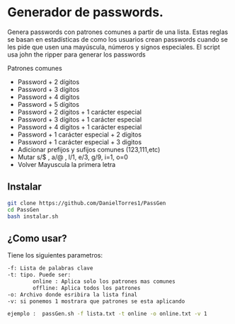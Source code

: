 # Generador de passwords.

Genera passwords con patrones comunes a partir de una lista. Estas reglas se basan en estadísticas de como los usuarios crean passwords cuando se les pide que usen una mayúscula, números y signos especiales. El script usa john the ripper para generar los passwords


Patrones comunes

- Password + 2 dígitos
- Password + 3 dígitos
- Password + 4 dígitos
- Password + 5 dígitos
- Password + 2 dígitos + 1 carácter especial
- Password + 3 dígitos + 1 carácter especial
- Password + 4 dígitos + 1 carácter especial
- Password + 1 carácter especial + 2 digitos
- Password + 1 carácter especial + 3 digitos
- Adicionar prefijos y sufijos comunes (123,111,etc)
- Mutar s/$ , a/@ , l/1, e/3, g/9, i=1, o=0
- Volver Mayuscula la primera letra

## Instalar
```sh
git clone https://github.com/DanielTorres1/PassGen
cd PassGen
bash instalar.sh
```

## ¿Como usar?

Tiene los siguientes parametros:

```sh
-f: Lista de palabras clave
-t: tipo. Puede ser:
		online : Aplica solo los patrones mas comunes
		offline: Aplica todos los patrones 
-o: Archivo donde esribira la lista final
-v: si ponemos 1 mostrara que patrones se esta aplicando

ejemplo :  passGen.sh -f lista.txt -t online -o online.txt -v 1
```
